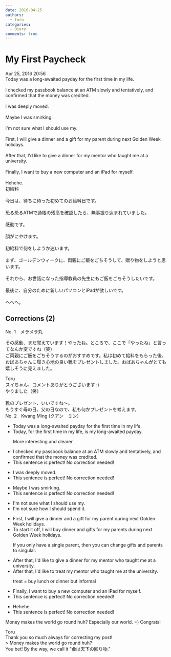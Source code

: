 ```yaml
---
date: 2016-04-25
authors:
  - toru
categories:
  - Diary
comments: true
---
```


# My First Paycheck
<div class="date">Apr 25, 2016 20:56</div>
<div id="post"><div id="body_show_ori">
Today was a long-awaited payday for the first time in my life.<br/><br/>I checked my passbook balance at an ATM slowly and tentatively, and confirmed that the money was credited.<br/><br/>I was deeply moved.<br/><br/>Maybe I was smirking.<br/><br/>I'm not sure what I should use my.<br/><br/>First, I will give a dinner and a gift for my parent during next Golden Week holidays.<br/><br/>After that, I'd like to give a dinner for my mentor who taught me at a university.<br/><br/>Finally, I want to buy a new computer and an iPad for myself.<br/><br/>Hehehe.
</div></div>

<!-- more -->

<div id="post_ja"><div id="body_show_mo">
初給料<br/><br/>今日は、待ちに待った初めてのお給料日です。<br/><br/>恐る恐るATMで通帳の残高を確認したら、無事振り込まれていました。<br/><br/>感動です。<br/><br/>顔がにやけます。<br/><br/>初給料で何をしようか迷います。<br/><br/>まず、ゴールデンウィークに、両親にご飯をごちそうして、贈り物をしようと思います。<br/><br/>それから、お世話になった指導教員の先生にもご飯をごちそうしたいです。<br/><br/>最後に、自分のために新しいパソコンとiPadが欲しいです。<br/><br/>へへへ。
</div></div>

## Corrections (2)
<div id="block"><div class="first_name"> No. 1　<span class="just_name">メラメラ丸</span></div><div id="block2">
<p class="comment_small">
 その感動、まだ覚えています！やったね。ところで、ここで「やったね」と言ってなんか変ですね（笑）
 <br/>
 ご両親にご飯をごちそうするのがおすすめです。私は初めて給料をもらった後、おばあちゃんに履き心地の良い靴をプレゼントしました。おばあちゃんがとても嬉しそうに見えました。
</p>

</div><div class="name"><span class="just_name">Toru</span><br>
スイちゃん、コメントありがとうございます :)<br/>やりました（笑）<br/><br/>靴のプレゼント、いいですね～。<br/>もうすぐ母の日、父の日なので、私も何かプレゼントを考えます。
</div>
</div>
<div id="block"><div class="first_name"> No. 2　<span class="just_name">Kwang Ming (クアン　ミン）</span></div><div id="block2">
<ul class="correction_field">
<li class="incorrect">Today was a long-awaited payday for the first time in my life.</li>
<li class="corrected correct">
<span class="f_blue">Today, for the first time in my life, is my long-awaited payday.</span>
<p class="correction_comment">More interesting and clearer.</p>
</li>
</ul>
<ul class="correction_field">
<li class="incorrect">I checked my passbook balance at an ATM slowly and tentatively, and confirmed that the money was credited.</li>
<li class="corrected perfect">This sentence is perfect! No correction needed!</li>
</ul>
<ul class="correction_field">
<li class="incorrect">I was deeply moved.</li>
<li class="corrected perfect">This sentence is perfect! No correction needed!</li>
</ul>
<ul class="correction_field">
<li class="incorrect">Maybe I was smirking.</li>
<li class="corrected perfect">This sentence is perfect! No correction needed!</li>
</ul>
<ul class="correction_field">
<li class="incorrect">I'm not sure what I should use my.</li>
<li class="corrected correct">
<span class="f_blue">I'm not sure how I should spend it.</span>
</li>
</ul>
<ul class="correction_field">
<li class="incorrect">First, I will give a dinner and a gift for my parent during next Golden Week holidays.</li>
<li class="corrected correct">
<span class="f_blue">To start it off, I will buy dinner and gifts for my parents </span>during next Golden Week holidays.
<p class="correction_comment">If you only have a single parent, then you can change gifts and parents to singular.</p>
</li>
</ul>
<ul class="correction_field">
<li class="incorrect">After that, I'd like to give a dinner for my mentor who taught me at a university.</li>
<li class="corrected correct">
After that, I'd like to <span class="f_blue">treat my mentor </span>who taught me at <span class="f_blue">the </span>university.
<p class="correction_comment">treat = buy lunch or dinner but informal</p>
</li>
</ul>
<ul class="correction_field">
<li class="incorrect">Finally, I want to buy a new computer and an iPad for myself.</li>
<li class="corrected perfect">This sentence is perfect! No correction needed!</li>
</ul>
<ul class="correction_field">
<li class="incorrect">Hehehe.</li>
<li class="corrected perfect">This sentence is perfect! No correction needed!</li>
</ul>
<p class="comment_small">
 Money makes the world go round huh? Especially our world. =) Congrats!
</p>

</div><div class="name"><span class="just_name">Toru</span><br>
Thank you so much always for correcting my post!<br/>&gt; Money makes the world go round huh?<br/>You bet! By the way, we call it "金は天下の回り物."
</div>
</div>
